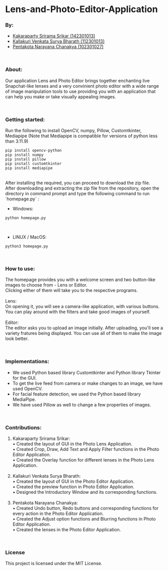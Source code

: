 # Lens-and-Photo-Editor-Application

### By:
- [Kakaraparty Srirama Srikar (142301013)](https://github.com/k-srirama-srikar)
- [Kallakuri Venkata Surya Bharath (112301013)](https://github.com/BharathKallakuri)
- [Pentakota Narayana Chanakya (102301027)](https://github.com/ChanakyaPKD)
<br>

### About:
Our application Lens and Photo Editor brings together enchanting live Snapchat-like lenses and a very convinient photo editor with a wide range of image manipulation tools to use providing you with an application that can help you make or take visually appealing images.

<br>

### Getting started:
Run the following to install OpenCV, numpy, Pillow, Customtkinter, Mediapipe (Note that Mediapipe is compatible for versions of python less than 3.11.9)
<br>
```
pip install opencv-python
pip install numpy
pip install pillow
pip install customtkinter
pip install mediapipe
```
<br>
After installing the required, you can proceed to download the zip file.
<br>
After downloading and extracting the zip file from the repository, open the directory in command prompt and type the following command to run `homepage.py` :
<br>

- Windows:
```
python homepage.py
```
<br>

- LINUX / MacOS:
```
python3 homepage.py
```

<br>

### How to use:
The homepage provides you with a welcome screen and two button-like images to choose from - Lens or Editor.<br>
Clicking either of them will take you to the respective programs.<br><br>
Lens: <br>
On opening it, you will see a camera-like application, with various buttons. You can play around with the filters and take good images of yourself.<br><br>
Editor:<br>
The editor asks you to upload an image initially. After uploading, you'll see a variety fratures being displayed. You can use all of them to make the image look better.

<br>

### Implementations:
- We used Python based library Customtkinter and Python library Tkinter for the GUI.
- To get the live feed from camera or make changes to an image, we have used OpenCV.
- For facial feature detection, we used the Python based library MediaPipe.
- We have used Pillow as well to change a few properties of images.

<br>

### Contributions:
1. Kakaraparty Srirama Srikar:<br>
• Created the layout of GUI in the Photo Lens Application.<br>
• Created Crop, Draw, Add Text and Apply Filter functions
in the Photo Editor Application.<br>
• Created the Overlay function for different lenses in the
Photo Lens Application.<br><br>
2. Kallakuri Venkata Surya Bharath:<br>
• Created the layout of GUI in the Photo Editor Application.<br>
• Created the preview function in Photo Editor Application.<br>
• Designed the Introductory Window and its corresponding
functions.<br><br>
3. Pentakota Narayana Chanakya:<br>
• Created Undo button, Redo buttons and corresponding
functions for every action in the Photo Editor Application.<br>
• Created the Adjust option functions and Blurring
functions in Photo Editor Application.<br>
• Created the lenses in the Photo Editor Application.

<br>

### License
This project is licensed under the MIT License. 
